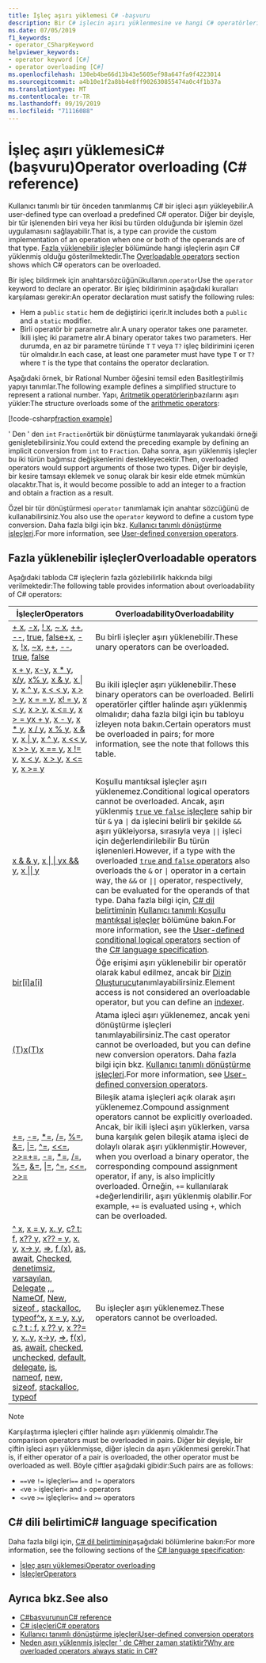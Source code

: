 ```yaml
---
title: İşleç aşırı yüklemesi C# -başvuru
description: Bir C# işlecin aşırı yüklenmesine ve hangi C# operatörlerin aşırı yüklenebilir olduğunu öğrenin.
ms.date: 07/05/2019
f1_keywords:
- operator_CSharpKeyword
helpviewer_keywords:
- operator keyword [C#]
- operator overloading [C#]
ms.openlocfilehash: 130eb4be66d13b43e5605ef98a647fa9f4223014
ms.sourcegitcommit: a4b10e1f2a8bb4e8ff902630855474a0c4f1b37a
ms.translationtype: MT
ms.contentlocale: tr-TR
ms.lasthandoff: 09/19/2019
ms.locfileid: "71116088"
---
```

# <a name="operator-overloading-c-reference"></a><span data-ttu-id="1d0bb-103">İşleç aşırı yüklemesiC# (başvuru)</span><span class="sxs-lookup"><span data-stu-id="1d0bb-103">Operator overloading (C# reference)</span></span>

<span data-ttu-id="1d0bb-104">Kullanıcı tanımlı bir tür önceden tanımlanmış C# bir işleci aşırı yükleyebilir.</span><span class="sxs-lookup"><span data-stu-id="1d0bb-104">A user-defined type can overload a predefined C# operator.</span></span> <span data-ttu-id="1d0bb-105">Diğer bir deyişle, bir tür işlenenden biri veya her ikisi bu türden olduğunda bir işlemin özel uygulamasını sağlayabilir.</span><span class="sxs-lookup"><span data-stu-id="1d0bb-105">That is, a type can provide the custom implementation of an operation when one or both of the operands are of that type.</span></span> <span data-ttu-id="1d0bb-106">[Fazla yüklenebilir işleçler](#overloadable-operators) bölümünde hangi işleçlerin aşırı C# yüklenmiş olduğu gösterilmektedir.</span><span class="sxs-lookup"><span data-stu-id="1d0bb-106">The [Overloadable operators](#overloadable-operators) section shows which C# operators can be overloaded.</span></span>

<span data-ttu-id="1d0bb-107">Bir işleç bildirmek için anahtarsözcüğünükullanın.`operator`</span><span class="sxs-lookup"><span data-stu-id="1d0bb-107">Use the `operator` keyword to declare an operator.</span></span> <span data-ttu-id="1d0bb-108">Bir işleç bildiriminin aşağıdaki kuralları karşılaması gerekir:</span><span class="sxs-lookup"><span data-stu-id="1d0bb-108">An operator declaration must satisfy the following rules:</span></span>

- <span data-ttu-id="1d0bb-109">Hem a `public` `static` hem de değiştirici içerir.</span><span class="sxs-lookup"><span data-stu-id="1d0bb-109">It includes both a `public` and a `static` modifier.</span></span>
- <span data-ttu-id="1d0bb-110">Birli operatör bir parametre alır.</span><span class="sxs-lookup"><span data-stu-id="1d0bb-110">A unary operator takes one parameter.</span></span> <span data-ttu-id="1d0bb-111">İkili işleç iki parametre alır.</span><span class="sxs-lookup"><span data-stu-id="1d0bb-111">A binary operator takes two parameters.</span></span> <span data-ttu-id="1d0bb-112">Her durumda, en az bir parametre türünde `T` `T` veya `T?` işleç bildirimini içeren tür olmalıdır.</span><span class="sxs-lookup"><span data-stu-id="1d0bb-112">In each case, at least one parameter must have type `T` or `T?` where `T` is the type that contains the operator declaration.</span></span>

<span data-ttu-id="1d0bb-113">Aşağıdaki örnek, bir Rational Number öğesini temsil eden Basitleştirilmiş yapıyı tanımlar.</span><span class="sxs-lookup"><span data-stu-id="1d0bb-113">The following example defines a simplified structure to represent a rational number.</span></span> <span data-ttu-id="1d0bb-114">Yapı, [Aritmetik operatörlerin](arithmetic-operators.md)bazılarını aşırı yükler:</span><span class="sxs-lookup"><span data-stu-id="1d0bb-114">The structure overloads some of the [arithmetic operators](arithmetic-operators.md):</span></span>

[!code-csharp[fraction example](~/samples/csharp/language-reference/operators/OperatorOverloading.cs)]

<span data-ttu-id="1d0bb-115">' Den ' den `int` `Fraction`örtük bir dönüştürme tanımlayarak yukarıdaki örneği genişletebilirsiniz.</span><span class="sxs-lookup"><span data-stu-id="1d0bb-115">You could extend the preceding example by defining an implicit conversion from `int` to `Fraction`.</span></span> <span data-ttu-id="1d0bb-116">Daha sonra, aşırı yüklenmiş işleçler bu iki türün bağımsız değişkenlerini destekleyecektir.</span><span class="sxs-lookup"><span data-stu-id="1d0bb-116">Then, overloaded operators would support arguments of those two types.</span></span> <span data-ttu-id="1d0bb-117">Diğer bir deyişle, bir kesire tamsayı eklemek ve sonuç olarak bir kesir elde etmek mümkün olacaktır.</span><span class="sxs-lookup"><span data-stu-id="1d0bb-117">That is, it would become possible to add an integer to a fraction and obtain a fraction as a result.</span></span>

<span data-ttu-id="1d0bb-118">Özel bir tür dönüştürmesi `operator` tanımlamak için anahtar sözcüğünü de kullanabilirsiniz.</span><span class="sxs-lookup"><span data-stu-id="1d0bb-118">You also use the `operator` keyword to define a custom type conversion.</span></span> <span data-ttu-id="1d0bb-119">Daha fazla bilgi için bkz. [Kullanıcı tanımlı dönüştürme işleçleri](user-defined-conversion-operators.md).</span><span class="sxs-lookup"><span data-stu-id="1d0bb-119">For more information, see [User-defined conversion operators](user-defined-conversion-operators.md).</span></span>

## <a name="overloadable-operators"></a><span data-ttu-id="1d0bb-120">Fazla yüklenebilir işleçler</span><span class="sxs-lookup"><span data-stu-id="1d0bb-120">Overloadable operators</span></span>

<span data-ttu-id="1d0bb-121">Aşağıdaki tabloda C# işleçlerin fazla gözlebilirlik hakkında bilgi verilmektedir:</span><span class="sxs-lookup"><span data-stu-id="1d0bb-121">The following table provides information about overloadability of C# operators:</span></span>

| <span data-ttu-id="1d0bb-122">İşleçler</span><span class="sxs-lookup"><span data-stu-id="1d0bb-122">Operators</span></span> | <span data-ttu-id="1d0bb-123">Overloadability</span><span class="sxs-lookup"><span data-stu-id="1d0bb-123">Overloadability</span></span> |
| --------- | --------------- |
|<span data-ttu-id="1d0bb-124">[+ x](arithmetic-operators.md#unary-plus-and-minus-operators), [-x](arithmetic-operators.md#unary-plus-and-minus-operators), [! x](boolean-logical-operators.md#logical-negation-operator-), [~ x](bitwise-and-shift-operators.md#bitwise-complement-operator-), [++](arithmetic-operators.md#increment-operator-), [--](arithmetic-operators.md#decrement-operator---), [true](true-false-operators.md), [false](true-false-operators.md)</span><span class="sxs-lookup"><span data-stu-id="1d0bb-124">[+x](arithmetic-operators.md#unary-plus-and-minus-operators), [-x](arithmetic-operators.md#unary-plus-and-minus-operators), [!x](boolean-logical-operators.md#logical-negation-operator-), [~x](bitwise-and-shift-operators.md#bitwise-complement-operator-), [++](arithmetic-operators.md#increment-operator-), [--](arithmetic-operators.md#decrement-operator---), [true](true-false-operators.md), [false](true-false-operators.md)</span></span>|<span data-ttu-id="1d0bb-125">Bu birli işleçler aşırı yüklenebilir.</span><span class="sxs-lookup"><span data-stu-id="1d0bb-125">These unary operators can be overloaded.</span></span>|
|<span data-ttu-id="1d0bb-126">[x + y](addition-operator.md), [x-y](subtraction-operator.md), [x \* y](arithmetic-operators.md#multiplication-operator-), [x/y](arithmetic-operators.md#division-operator-), [x% y](arithmetic-operators.md#remainder-operator-), [x & y](boolean-logical-operators.md#logical-and-operator-), [x &#124; y](boolean-logical-operators.md#logical-or-operator-), [x ^ y](boolean-logical-operators.md#logical-exclusive-or-operator-), [x \< \< y](bitwise-and-shift-operators.md#left-shift-operator-), [x > > y](bitwise-and-shift-operators.md#right-shift-operator-), [x = = y](equality-operators.md#equality-operator-), [x! = y](equality-operators.md#inequality-operator-), [x \< y](comparison-operators.md#less-than-operator-), [x > y](comparison-operators.md#greater-than-operator-), [x \<= y](comparison-operators.md#less-than-or-equal-operator-), [x > = y](comparison-operators.md#greater-than-or-equal-operator-)</span><span class="sxs-lookup"><span data-stu-id="1d0bb-126">[x + y](addition-operator.md), [x - y](subtraction-operator.md), [x \* y](arithmetic-operators.md#multiplication-operator-), [x / y](arithmetic-operators.md#division-operator-), [x % y](arithmetic-operators.md#remainder-operator-), [x & y](boolean-logical-operators.md#logical-and-operator-), [x &#124; y](boolean-logical-operators.md#logical-or-operator-), [x ^ y](boolean-logical-operators.md#logical-exclusive-or-operator-), [x \<\< y](bitwise-and-shift-operators.md#left-shift-operator-), [x >> y](bitwise-and-shift-operators.md#right-shift-operator-), [x == y](equality-operators.md#equality-operator-), [x != y](equality-operators.md#inequality-operator-), [x \< y](comparison-operators.md#less-than-operator-), [x > y](comparison-operators.md#greater-than-operator-), [x \<= y](comparison-operators.md#less-than-or-equal-operator-), [x >= y](comparison-operators.md#greater-than-or-equal-operator-)</span></span>|<span data-ttu-id="1d0bb-127">Bu ikili işleçler aşırı yüklenebilir.</span><span class="sxs-lookup"><span data-stu-id="1d0bb-127">These binary operators can be overloaded.</span></span> <span data-ttu-id="1d0bb-128">Belirli operatörler çiftler halinde aşırı yüklenmiş olmalıdır; daha fazla bilgi için bu tabloyu izleyen nota bakın.</span><span class="sxs-lookup"><span data-stu-id="1d0bb-128">Certain operators must be overloaded in pairs; for more information, see the note that follows this table.</span></span>|
|<span data-ttu-id="1d0bb-129">[x & & y](boolean-logical-operators.md#conditional-logical-and-operator-), [x &#124; &#124; y](boolean-logical-operators.md#conditional-logical-or-operator-)</span><span class="sxs-lookup"><span data-stu-id="1d0bb-129">[x && y](boolean-logical-operators.md#conditional-logical-and-operator-), [x &#124;&#124; y](boolean-logical-operators.md#conditional-logical-or-operator-)</span></span>|<span data-ttu-id="1d0bb-130">Koşullu mantıksal işleçler aşırı yüklenemez.</span><span class="sxs-lookup"><span data-stu-id="1d0bb-130">Conditional logical operators cannot be overloaded.</span></span> <span data-ttu-id="1d0bb-131">Ancak, aşırı yüklenmiş [ `true` ve `false` işleçlere](true-false-operators.md) sahip bir tür `&` ya <code>&#124;</code> da işlecini belirli bir şekilde `&&` aşırı yükleiyorsa, sırasıyla veya <code>&#124;&#124;</code> işleci için değerlendirilebilir Bu türün işlenenleri.</span><span class="sxs-lookup"><span data-stu-id="1d0bb-131">However, if a type with the overloaded [`true` and `false` operators](true-false-operators.md) also overloads the `&` or <code>&#124;</code> operator in a certain way, the `&&` or <code>&#124;&#124;</code> operator, respectively, can be evaluated for the operands of that type.</span></span> <span data-ttu-id="1d0bb-132">Daha fazla bilgi için, [ C# dil belirtiminin](~/_csharplang/spec/introduction.md) [Kullanıcı tanımlı Koşullu mantıksal işleçler](~/_csharplang/spec/expressions.md#user-defined-conditional-logical-operators) bölümüne bakın.</span><span class="sxs-lookup"><span data-stu-id="1d0bb-132">For more information, see the [User-defined conditional logical operators](~/_csharplang/spec/expressions.md#user-defined-conditional-logical-operators) section of the [C# language specification](~/_csharplang/spec/introduction.md).</span></span>|
|[<span data-ttu-id="1d0bb-133">bir&#91;i&#93;</span><span class="sxs-lookup"><span data-stu-id="1d0bb-133">a&#91;i&#93;</span></span>](member-access-operators.md#indexer-operator-)|<span data-ttu-id="1d0bb-134">Öğe erişimi aşırı yüklenebilir bir operatör olarak kabul edilmez, ancak bir [Dizin Oluşturucu](../../programming-guide/indexers/index.md)tanımlayabilirsiniz.</span><span class="sxs-lookup"><span data-stu-id="1d0bb-134">Element access is not considered an overloadable operator, but you can define an [indexer](../../programming-guide/indexers/index.md).</span></span>|
|[<span data-ttu-id="1d0bb-135">(T)x</span><span class="sxs-lookup"><span data-stu-id="1d0bb-135">(T)x</span></span>](type-testing-and-cast.md#cast-operator-)|<span data-ttu-id="1d0bb-136">Atama işleci aşırı yüklenemez, ancak yeni dönüştürme işleçleri tanımlayabilirsiniz.</span><span class="sxs-lookup"><span data-stu-id="1d0bb-136">The cast operator cannot be overloaded, but you can define new conversion operators.</span></span> <span data-ttu-id="1d0bb-137">Daha fazla bilgi için bkz. [Kullanıcı tanımlı dönüştürme işleçleri](user-defined-conversion-operators.md).</span><span class="sxs-lookup"><span data-stu-id="1d0bb-137">For more information, see [User-defined conversion operators](user-defined-conversion-operators.md).</span></span>|
|<span data-ttu-id="1d0bb-138">[+=](arithmetic-operators.md#compound-assignment), [-=](arithmetic-operators.md#compound-assignment), [\*=](arithmetic-operators.md#compound-assignment), [/=](arithmetic-operators.md#compound-assignment), [%=](arithmetic-operators.md#compound-assignment), [&=](boolean-logical-operators.md#compound-assignment), [&#124;=](boolean-logical-operators.md#compound-assignment), [^=](boolean-logical-operators.md#compound-assignment), [\<\<=](bitwise-and-shift-operators.md#compound-assignment), [>>=](bitwise-and-shift-operators.md#compound-assignment)</span><span class="sxs-lookup"><span data-stu-id="1d0bb-138">[+=](arithmetic-operators.md#compound-assignment), [-=](arithmetic-operators.md#compound-assignment), [\*=](arithmetic-operators.md#compound-assignment), [/=](arithmetic-operators.md#compound-assignment), [%=](arithmetic-operators.md#compound-assignment), [&=](boolean-logical-operators.md#compound-assignment), [&#124;=](boolean-logical-operators.md#compound-assignment), [^=](boolean-logical-operators.md#compound-assignment), [\<\<=](bitwise-and-shift-operators.md#compound-assignment), [>>=](bitwise-and-shift-operators.md#compound-assignment)</span></span>|<span data-ttu-id="1d0bb-139">Bileşik atama işleçleri açık olarak aşırı yüklenemez.</span><span class="sxs-lookup"><span data-stu-id="1d0bb-139">Compound assignment operators cannot be explicitly overloaded.</span></span> <span data-ttu-id="1d0bb-140">Ancak, bir ikili işleci aşırı yüklerken, varsa buna karşılık gelen bileşik atama işleci de dolaylı olarak aşırı yüklenmiştir.</span><span class="sxs-lookup"><span data-stu-id="1d0bb-140">However, when you overload a binary operator, the corresponding compound assignment operator, if any, is also implicitly overloaded.</span></span> <span data-ttu-id="1d0bb-141">Örneğin, `+=` kullanılarak `+`değerlendirilir, aşırı yüklenmiş olabilir.</span><span class="sxs-lookup"><span data-stu-id="1d0bb-141">For example, `+=` is evaluated using `+`, which can be overloaded.</span></span>|
|<span data-ttu-id="1d0bb-142">[^ x](member-access-operators.md#index-from-end-operator-), [x = y](assignment-operator.md), [x. y](member-access-operators.md#member-access-operator-), [c? t: f](conditional-operator.md), [x?? y](null-coalescing-operator.md), [x?? = y](null-coalescing-operator.md), [x. y](member-access-operators.md#range-operator-), [x-> y](pointer-related-operators.md#pointer-member-access-operator--), [=>](lambda-operator.md), [f (x)](member-access-operators.md#invocation-operator-), [as](type-testing-and-cast.md#as-operator), [await](await.md), [Checked](../keywords/checked.md), [denetimsiz](../keywords/unchecked.md), [varsayılan](default.md), [Delegate](delegate-operator.md) [,,,](type-testing-and-cast.md#is-operator) [NameOf](nameof.md), [New](new-operator.md), [sizeof ](sizeof.md), [stackalloc](stackalloc.md), [typeof](type-testing-and-cast.md#typeof-operator)</span><span class="sxs-lookup"><span data-stu-id="1d0bb-142">[^x](member-access-operators.md#index-from-end-operator-), [x = y](assignment-operator.md), [x.y](member-access-operators.md#member-access-operator-), [c ? t : f](conditional-operator.md), [x ?? y](null-coalescing-operator.md), [x ??= y](null-coalescing-operator.md), [x..y](member-access-operators.md#range-operator-), [x->y](pointer-related-operators.md#pointer-member-access-operator--), [=>](lambda-operator.md), [f(x)](member-access-operators.md#invocation-operator-), [as](type-testing-and-cast.md#as-operator), [await](await.md), [checked](../keywords/checked.md), [unchecked](../keywords/unchecked.md), [default](default.md), [delegate](delegate-operator.md), [is](type-testing-and-cast.md#is-operator), [nameof](nameof.md), [new](new-operator.md), [sizeof](sizeof.md), [stackalloc](stackalloc.md), [typeof](type-testing-and-cast.md#typeof-operator)</span></span>|<span data-ttu-id="1d0bb-143">Bu işleçler aşırı yüklenemez.</span><span class="sxs-lookup"><span data-stu-id="1d0bb-143">These operators cannot be overloaded.</span></span>|

> [!NOTE]
> <span data-ttu-id="1d0bb-144">Karşılaştırma işleçleri çiftler halinde aşırı yüklenmiş olmalıdır.</span><span class="sxs-lookup"><span data-stu-id="1d0bb-144">The comparison operators must be overloaded in pairs.</span></span> <span data-ttu-id="1d0bb-145">Diğer bir deyişle, bir çiftin işleci aşırı yüklenmişse, diğer işlecin da aşırı yüklenmesi gerekir.</span><span class="sxs-lookup"><span data-stu-id="1d0bb-145">That is, if either operator of a pair is overloaded, the other operator must be overloaded as well.</span></span> <span data-ttu-id="1d0bb-146">Böyle çiftler aşağıdaki gibidir:</span><span class="sxs-lookup"><span data-stu-id="1d0bb-146">Such pairs are as follows:</span></span>
>
> - <span data-ttu-id="1d0bb-147">`==`ve `!=` işleçleri</span><span class="sxs-lookup"><span data-stu-id="1d0bb-147">`==` and `!=` operators</span></span>
> - <span data-ttu-id="1d0bb-148">`<`ve `>` işleçleri</span><span class="sxs-lookup"><span data-stu-id="1d0bb-148">`<` and `>` operators</span></span>
> - <span data-ttu-id="1d0bb-149">`<=`ve `>=` işleçleri</span><span class="sxs-lookup"><span data-stu-id="1d0bb-149">`<=` and `>=` operators</span></span>

## <a name="c-language-specification"></a><span data-ttu-id="1d0bb-150">C# dili belirtimi</span><span class="sxs-lookup"><span data-stu-id="1d0bb-150">C# language specification</span></span>

<span data-ttu-id="1d0bb-151">Daha fazla bilgi için, [ C# dil belirtiminin](~/_csharplang/spec/introduction.md)aşağıdaki bölümlerine bakın:</span><span class="sxs-lookup"><span data-stu-id="1d0bb-151">For more information, see the following sections of the [C# language specification](~/_csharplang/spec/introduction.md):</span></span>

- [<span data-ttu-id="1d0bb-152">İşleç aşırı yüklemesi</span><span class="sxs-lookup"><span data-stu-id="1d0bb-152">Operator overloading</span></span>](~/_csharplang/spec/expressions.md#operator-overloading)
- [<span data-ttu-id="1d0bb-153">İşleçler</span><span class="sxs-lookup"><span data-stu-id="1d0bb-153">Operators</span></span>](~/_csharplang/spec/classes.md#operators)

## <a name="see-also"></a><span data-ttu-id="1d0bb-154">Ayrıca bkz.</span><span class="sxs-lookup"><span data-stu-id="1d0bb-154">See also</span></span>

- [<span data-ttu-id="1d0bb-155">C#başvurunun</span><span class="sxs-lookup"><span data-stu-id="1d0bb-155">C# reference</span></span>](../index.md)
- [<span data-ttu-id="1d0bb-156">C# işleçleri</span><span class="sxs-lookup"><span data-stu-id="1d0bb-156">C# operators</span></span>](index.md)
- [<span data-ttu-id="1d0bb-157">Kullanıcı tanımlı dönüştürme işleçleri</span><span class="sxs-lookup"><span data-stu-id="1d0bb-157">User-defined conversion operators</span></span>](user-defined-conversion-operators.md)
- [<span data-ttu-id="1d0bb-158">Neden aşırı yüklenmiş işleçler ' de C#her zaman statiktir?</span><span class="sxs-lookup"><span data-stu-id="1d0bb-158">Why are overloaded operators always static in C#?</span></span>](https://blogs.msdn.microsoft.com/ericlippert/2007/05/14/why-are-overloaded-operators-always-static-in-c/)
